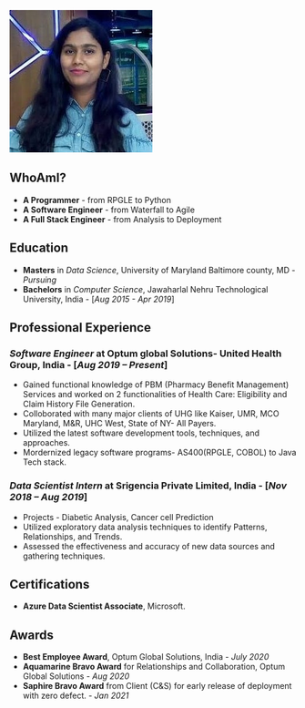 ![DikshithaPic](https://github.com/DATA-690-FALL-2021/data690_Dikshitha/blob/main/assignment_01/Dikshitha_Pic.jpg)

## WhoAmI?
* **A Programmer** - from RPGLE to Python
* **A Software Engineer** - from Waterfall to Agile
* **A Full Stack Engineer** - from Analysis to Deployment

## Education
* **Masters** in *Data Science*, University of Maryland Baltimore county, MD - *Pursuing*
* **Bachelors** in *Computer Science*, Jawaharlal Nehru Technological University, India - [*Aug 2015 - Apr 2019*]

## Professional Experience
### *Software Engineer* at Optum global Solutions- United Health Group, India -  [*Aug 2019 – Present*]
-	Gained functional knowledge of PBM (Pharmacy Benefit Management) Services and worked on 2 functionalities of Health Care: Eligibility and Claim History File Generation.
-	Colloborated with many major clients of UHG like Kaiser, UMR, MCO Maryland, M&R, UHC West, State of NY- All Payers.
-	Utilized the latest software development tools, techniques, and approaches.
-	Mordernized legacy software programs- AS400(RPGLE, COBOL) to Java Tech stack.

### *Data Scientist Intern* at Srigencia Private Limited, India - [*Nov 2018 – Aug 2019*]
-	Projects - Diabetic Analysis, Cancer cell Prediction
-	Utilized exploratory data analysis techniques to identify Patterns, Relationships, and Trends.
-	Assessed the effectiveness and accuracy of new data sources and gathering techniques.

## Certifications
* **Azure Data Scientist Associate**, Microsoft.

## Awards
* **Best Employee Award**, Optum Global Solutions, India - *July 2020*
* **Aquamarine Bravo Award** for Relationships and Collaboration, Optum Global Solutions - *Aug 2020*
* **Saphire Bravo Award** from Client (C&S) for early release of deployment with zero defect. - *Jan 2021*

